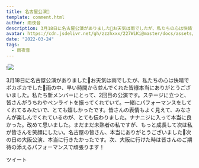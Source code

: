 ```yaml
---
title: 名古屋公演🌈
template: comment.html
author: 雨夜音
description: 3月18日に名古屋公演がありました🏯お天気は雨でしたが、私たちの心は快晴でポカポカでした🌼雨の中、早い時間から並んでくれた皆様本当にありがとうございました。私たち新メンバーにとって、2回目の公演です。ス...
avatar: https://cdn.jsdelivr.net/gh/zzzhxxx/227WiKi@master/docs/assets/photo/avatar/oto.jpg
date: "2022-03-24"
tags:
  - 雨夜音
---
```


!![](https://cdn.jsdelivr.net/gh/227WiKi/227WiKi-image@master/blog-image/oto-2022-03-24_1.jpg)


3月18日に名古屋公演がありました🏯お天気は雨でしたが、私たちの心は快晴でポカポカでした🌼雨の中、早い時間から並んでくれた皆様本当にありがとうございました。私たち新メンバーにとって、2回目の公演です。ステージに立つと、皆さんがうちわやペンライトを振ってくれていて。一緒にパフォーマンスをしてくれてるみたいで、とても嬉しかったです。皆さんの表情もよく見えて、みなさんが楽しんでくれているのが、とても伝わりました。ナナニジに入って本当に良かった。改めて思いました。まだまだ未熟者の私ですが、もっと成長して次は私が皆さんを笑顔にしたい。名古屋の皆さん、本当にありがとうございました🥰次の日の大阪公演、本当に行きたかったです。次、大阪に行けた時は皆さんのご期待の添えるパフォーマンスで頑張ります！　　　


ツイート



